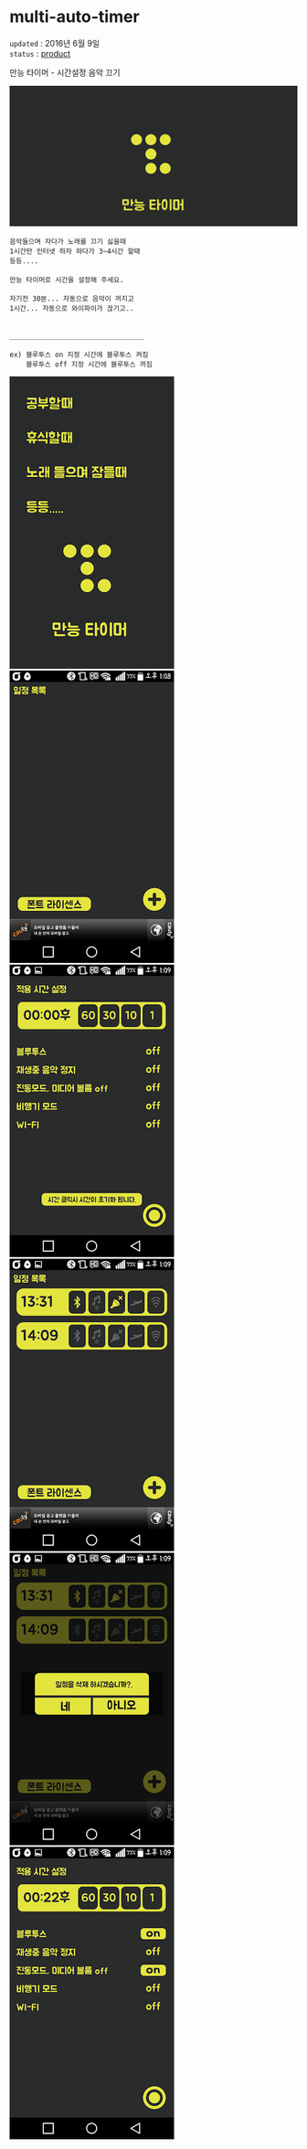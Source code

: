 # multi-auto-timer

`updated` : 2016년 6월 9일  
`status` : [product](https://play.google.com/store/apps/details?id=com.hanstudio.timer.multiautotimer)


만능 타이머 - 시간설정 음악 끄기   

![title](./resource/img1.png)

~~~
음악들으며 자다가 노래를 끄기 싫을때   
1시간만 인터넷 하자 하다가 3~4시간 할때   
등등....   

만능 타이머로 시간을 설정해 주세요.   

자기전 30분... 자동으로 음악이 꺼지고   
1시간... 자동으로 와이파이가 끊기고..   


_________________________________
   
ex) 블루투스 on 지정 시간에 블루투스 켜짐   
    블루투스 off 지정 시간에 블루투스 꺼짐

~~~   

![title](./resource/img2.png)![title](./resource/img3.png)![title](./resource/img4.png)   
![title](./resource/img5.png)![title](./resource/img6.png)![title](./resource/unnamed.png)   
